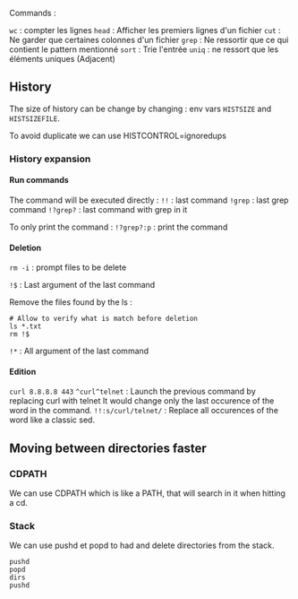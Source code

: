 
Commands : 

`wc` : compter les lignes
`head`  : Afficher les premiers lignes d'un fichier
`cut`  : Ne garder que certaines colonnes d'un fichier
`grep` : Ne ressortir que ce qui contient le pattern mentionné
`sort` : Trie l'entrée
`uniq` : ne ressort que les éléments uniques (Adjacent)


## History

The size of history can be change by changing : 
env vars `HISTSIZE` and `HISTSIZEFILE`.

To avoid duplicate we can use HISTCONTROL=ignoredups

### History expansion

#### Run commands
The command will be executed directly : 
`!!` : last command
`!grep` : last grep command
`!?grep?` : last command with grep in it

To only print the command : 
`!?grep?:p` : print the command 

#### Deletion
`rm -i` : prompt files to be delete

`!$` : Last argument of the last command

Remove the files found by the ls :
```
# Allow to verify what is match before deletion
ls *.txt
rm !$
```

`!*` : All argument of the last command

#### Edition
`curl 8.8.8.8 443`
`^curl^telnet` : Launch the previous command by replacing curl with telnet
It would change only the last occurence of the word in the command.
`!!:s/curl/telnet/` : Replace all occurences of the word like a classic sed.

## Moving between directories faster

### CDPATH
We can use CDPATH which is like a PATH, that will search in it when hitting a cd.

### Stack

We can use pushd et popd to had and delete directories from the stack.

```
pushd
popd
dirs
pushd 
```